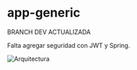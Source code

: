 # app-generic
BRANCH DEV ACTUALIZADA

Falta agregar seguridad con JWT y Spring.

![Arquitectura](https://user-images.githubusercontent.com/99101418/231873766-9cbe8a93-8608-449d-bfb3-f9e2a306a7bd.png)
